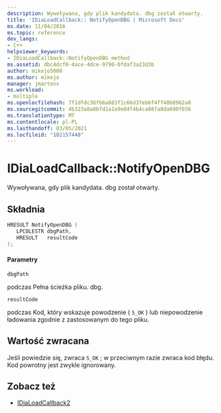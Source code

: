 ```yaml
---
description: Wywoływana, gdy plik kandydata. dbg został otwarty.
title: 'IDiaLoadCallback:: NotifyOpenDBG | Microsoft Docs'
ms.date: 11/04/2016
ms.topic: reference
dev_langs:
- C++
helpviewer_keywords:
- IDiaLoadCallback::NotifyOpenDBG method
ms.assetid: dbc4dcf0-4ace-4dce-9790-0fdaf3a23d3b
author: mikejo5000
ms.author: mikejo
manager: jmartens
ms.workload:
- multiple
ms.openlocfilehash: 7f1dfdc36f66a883f1c66d37eb6f4ff48b8962a0
ms.sourcegitcommit: 4b323a8a8bfd1a1a9e84f4b4ca88fa8da690f656
ms.translationtype: MT
ms.contentlocale: pl-PL
ms.lasthandoff: 03/05/2021
ms.locfileid: "102157448"
---
```

# <a name="idialoadcallbacknotifyopendbg"></a>IDiaLoadCallback::NotifyOpenDBG
Wywoływana, gdy plik kandydata. dbg został otwarty.

## <a name="syntax"></a>Składnia

```C++
HRESULT NotifyOpenDBG ( 
   LPCOLESTR dbgPath,
   HRESULT   resultCode
);
```

#### <a name="parameters"></a>Parametry
 `dbgPath`

podczas Pełna ścieżka pliku. dbg.

 `resultCode`

podczas Kod, który wskazuje powodzenie ( `S_OK` ) lub niepowodzenie ładowania zgodnie z zastosowanym do tego pliku.

## <a name="return-value"></a>Wartość zwracana
 Jeśli powiedzie się, zwraca `S_OK` ; w przeciwnym razie zwraca kod błędu. Kod powrotny jest zwykle ignorowany.

## <a name="see-also"></a>Zobacz też
- [IDiaLoadCallback2](../../debugger/debug-interface-access/idialoadcallback2.md)
